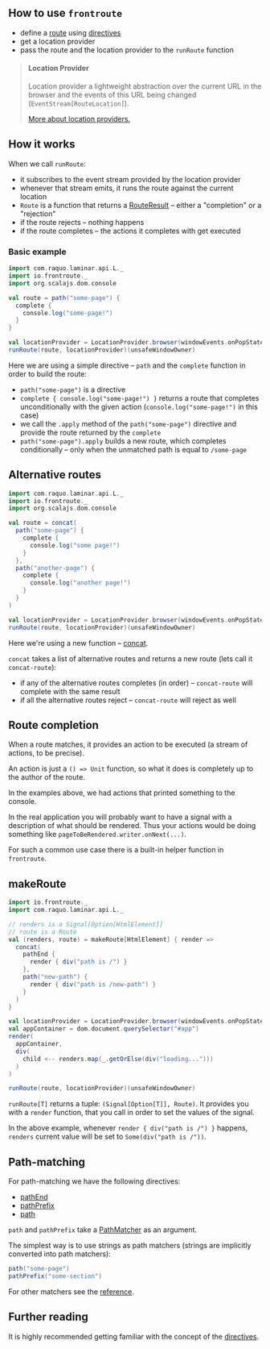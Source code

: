 ## How to use `frontroute`

* define a [route](/overview/route) using [directives](/overview/directive)
* get a location provider
* pass the route and the location provider to the `runRoute` function

> #### Location Provider
>
> Location provider a lightweight abstraction over the current URL in the browser and the events of this URL being
changed (`EventStream[RouteLocation]`).
>
> [More about location providers.](/overview/location-provider)

## How it works

When we call `runRoute`:
* it subscribes to the event stream provided by the location provider
* whenever that stream emits, it runs the route against the current location 
* `Route` is a function that returns a [RouteResult](/reference/route-result) – either a "completion" or a "rejection"
* if the route rejects – nothing happens
* if the route completes – the actions it completes with get executed 

### Basic example

```scala
import com.raquo.laminar.api.L._
import io.frontroute._
import org.scalajs.dom.console

val route = path("some-page") {
  complete {
    console.log("some-page!")
  }
}

val locationProvider = LocationProvider.browser(windowEvents.onPopState)
runRoute(route, locationProvider)(unsafeWindowOwner)
```

Here we are using a simple directive – `path` and the `complete` function in order to build the route:

* `path("some-page")` is a directive
* `complete { console.log("some-page!") }` returns a route that completes unconditionally with the given action (`console.log("some-page!")` in this case) 
* we call the `.apply` method of the `path("some-page")` directive and provide the route returned by the `complete`
* `path("some-page").apply` builds a new route, which completes conditionally – only when the unmatched path is equal to `/some-page`


## Alternative routes

```scala
import com.raquo.laminar.api.L._
import io.frontroute._
import org.scalajs.dom.console

val route = concat(
  path("some-page") {
    complete {
      console.log("some page!")
    }
  },
  path("another-page") {
    complete {
      console.log("another page!")
    }
  }
)

val locationProvider = LocationProvider.browser(windowEvents.onPopState)
runRoute(route, locationProvider)(unsafeWindowOwner)
```

Here we're using a new function – [concat](/reference/concat). 

`concat` takes a list of alternative routes and returns a new route (lets call it `concat-route`):

* if any of the alternative routes completes (in order) – `concat-route` will complete with the same result 
* if all the alternative routes reject – `concat-route` will reject as well

## Route completion

When a route matches, it provides an action to be executed (a stream of actions, to be precise).

An action is just a `() => Unit` function, so what it does is completely up to the author of the route.

In the examples above, we had actions that printed something to the console. 

In the real application you will probably want to have a signal with a description of what should be rendered. Thus your
actions would be doing something like `pageToBeRendered.writer.onNext(...)`.

For such a common use case there is a built-in helper function in `frontroute`.

## makeRoute

```scala
import io.frontroute._
import com.raquo.laminar.api.L._

// renders is a Signal[Option[HtmlElement]]
// route is a Route
val (renders, route) = makeRoute[HtmlElement] { render =>
  concat(
    pathEnd {
      render { div("path is /") }
    },
    path("new-path") {
      render { div("path is /new-path") }
    }
  )
}

val locationProvider = LocationProvider.browser(windowEvents.onPopState)
val appContainer = dom.document.querySelector("#app")
render(
  appContainer,
  div(
    child <-- renders.map(_.getOrElse(div("loading...")))
  )
)

runRoute(route, locationProvider)(unsafeWindowOwner)
```

`runRoute[T]` returns a tuple: `(Signal[Option[T]], Route)`. It provides you with a `render` function, that you call in order to set the values of the signal.

In the above example, whenever `render { div("path is /") }` happens, `renders` current value will be set to `Some(div("path is /"))`.

## Path-matching

For path-matching we have the following directives:

* [pathEnd](/reference/path-end)
* [pathPrefix](/reference/path-prefix)
* [path](/reference/path)

`path` and `pathPrefix` take a [PathMatcher](/overview/path-matcher) as an argument.

The simplest way is to use strings as path matchers (strings are implicitly converted into path matchers): 

```scala
path("some-page")
pathPrefix("some-section")
```

For other matchers see the [reference](/reference/path-matchers). 

## Further reading

It is highly recommended getting familiar with the concept of the [directives](/overview/directive).

